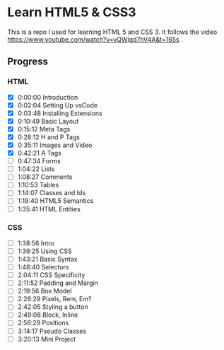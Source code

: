 # Learn HTML5 & CSS3

This is a repo I used for learning HTML 5 and CSS 3. It follows the video https://www.youtube.com/watch?v=vQWlgd7hV4A&t=165s .

## Progress

### HTML
- [x] 0:00:00  Introduction
- [x] 0:02:04  Setting Up vsCode
- [x] 0:03:48  Installing Extensions
- [x] 0:10:49  Basic Layout
- [x] 0:15:12  Meta Tags
- [x] 0:28:12  H and P Tags
- [x] 0:35:11  Images and Video
- [x] 0:42:21  A Tags
- [ ] 0:47:34  Forms
- [ ] 1:04:22  Lists
- [ ] 1:08:27  Comments
- [ ] 1:10:53  Tables
- [ ] 1:14:07  Classes and Ids
- [ ] 1:19:40  HTML5 Semantics
- [ ] 1:35:41  HTML Entities

### CSS
- [ ] 1:38:56 Intro
- [ ] 1:39:25 Using CSS
- [ ] 1:43:21 Basic Syntax
- [ ] 1:48:40 Selectors
- [ ] 2:04:11 CSS Specificity
- [ ] 2:11:52 Padding and Margin
- [ ] 2:19:56 Box Model
- [ ] 2:28:29 Pixels, Rem, Em?
- [ ] 2:42:05 Styling a button
- [ ] 2:49:08 Block, Inline
- [ ] 2:56:29 Positions
- [ ] 3:14:17 Pseudo Classes
- [ ] 3:20:13 Mini Project